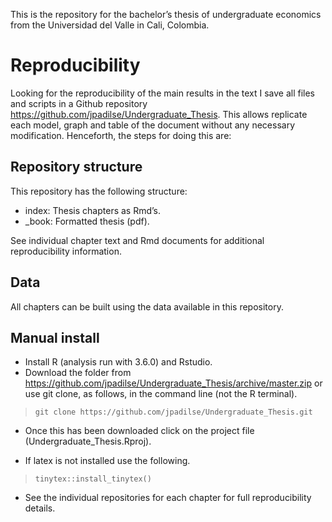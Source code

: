 
<!-- README.md is generated from README.Rmd. Please edit that file -->

This is the repository for the bachelor’s thesis of undergraduate
economics from the Universidad del Valle in Cali, Colombia.

# Reproducibility

Looking for the reproducibility of the main results in the text I save
all files and scripts in a Github repository
<https://github.com/jpadilse/Undergraduate_Thesis>. This allows
replicate each model, graph and table of the document without any
necessary modification. Henceforth, the steps for doing this are:

## Repository structure

This repository has the following structure:

  - index: Thesis chapters as Rmd’s.
  - \_book: Formatted thesis (pdf).

See individual chapter text and Rmd documents for additional
reproducibility information.

## Data

All chapters can be built using the data available in this repository.

## Manual install

  - Install R (analysis run with 3.6.0) and Rstudio.
  - Download the folder from
    <https://github.com/jpadilse/Undergraduate_Thesis/archive/master.zip>
    or use git clone, as follows, in the command line (not the R
    terminal).

> `git clone https://github.com/jpadilse/Undergraduate_Thesis.git`

  - Once this has been downloaded click on the project file
    (Undergraduate\_Thesis.Rproj).

  - If latex is not installed use the following.

> `tinytex::install_tinytex()`

  - See the individual repositories for each chapter for full
    reproducibility details.

